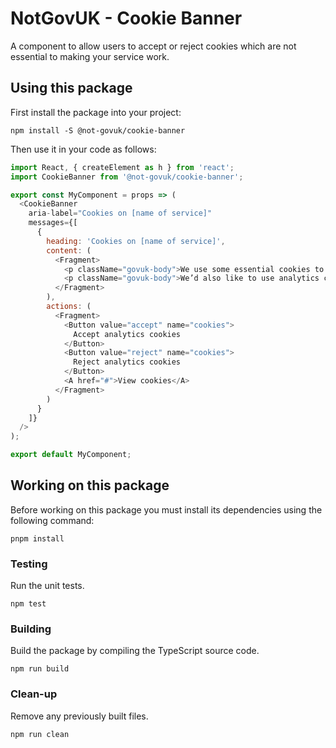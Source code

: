 NotGovUK - Cookie Banner
========================

A component to allow users to accept or reject cookies which are not essential to making your service work.


Using this package
------------------

First install the package into your project:

```shell
npm install -S @not-govuk/cookie-banner
```

Then use it in your code as follows:

```js
import React, { createElement as h } from 'react';
import CookieBanner from '@not-govuk/cookie-banner';

export const MyComponent = props => (
  <CookieBanner
    aria-label="Cookies on [name of service]"
    messages={[
      {
        heading: 'Cookies on [name of service]',
        content: (
          <Fragment>
            <p className="govuk-body">We use some essential cookies to make this service work.</p>
            <p className="govuk-body">We’d also like to use analytics cookies so we can understand how you use the service and make improvements.</p>
          </Fragment>
        ),
        actions: (
          <Fragment>
            <Button value="accept" name="cookies">
              Accept analytics cookies
            </Button>
            <Button value="reject" name="cookies">
              Reject analytics cookies
            </Button>
            <A href="#">View cookies</A>
          </Fragment>
        )
      }
    ]}
  />
);

export default MyComponent;
```


Working on this package
-----------------------

Before working on this package you must install its dependencies using
the following command:

```shell
pnpm install
```


### Testing

Run the unit tests.

```shell
npm test
```


### Building

Build the package by compiling the TypeScript source code.

```shell
npm run build
```


### Clean-up

Remove any previously built files.

```shell
npm run clean
```
